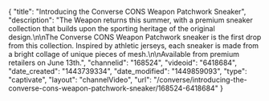 {
    "title": "Introducing the Converse CONS Weapon Patchwork Sneaker",
    "description": "The Weapon returns this summer, with a premium sneaker collection that builds upon the sporting heritage of the original design.\n\nThe Converse CONS Weapon Patchwork sneaker is the first drop from this collection. Inspired by athletic jerseys, each sneaker is made from a bright collage of unique pieces of mesh.\n\nAvailable from premium retailers on June 13th.",
    "channelid": "168524",
    "videoid": "6418684",
    "date_created": "1443739334",
    "date_modified": "1449859093",
    "type": "captivate",
    "layout": "channelVideo",
    "url": "\/converse\/introducing-the-converse-cons-weapon-patchwork-sneaker\/168524-6418684"
}